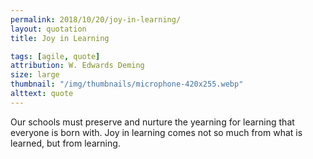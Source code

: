 ```yaml
---
permalink: 2018/10/20/joy-in-learning/
layout: quotation
title: Joy in Learning

tags: [agile, quote]
attribution: W. Edwards Deming
size: large
thumbnail: "/img/thumbnails/microphone-420x255.webp"
alttext: quote
---
```


Our schools must preserve and nurture the yearning for learning that everyone is born with.
Joy in learning comes not so much from what is learned, but from learning.
